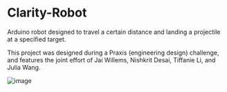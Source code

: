 # Clarity-Robot

Arduino robot designed to travel a certain distance and landing a projectile at a specified target. 

This project was designed during a Praxis (engineering design) challenge, and features the joint effort of Jai Willems, Nishkrit Desai, Tiffanie Li, and Julia Wang.

![image](https://user-images.githubusercontent.com/55002716/132780750-de4f9605-2a35-4962-bfeb-670faaf01e76.png)
